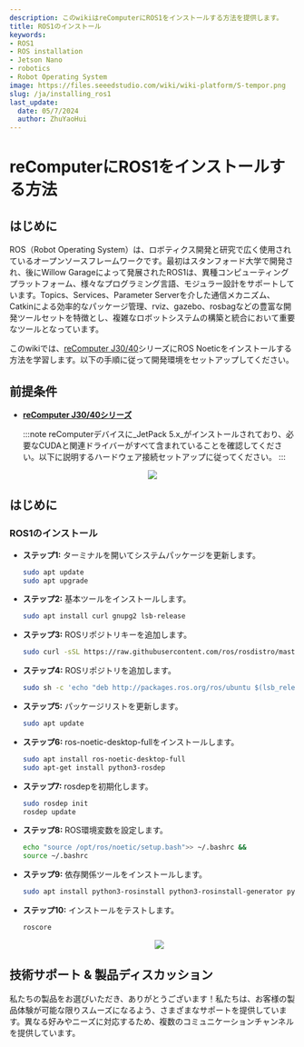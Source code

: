 ```yaml
---
description: このwikiはreComputerにROS1をインストールする方法を提供します。
title: ROS1のインストール
keywords:
- ROS1
- ROS installation
- Jetson Nano
- robotics
- Robot Operating System
image: https://files.seeedstudio.com/wiki/wiki-platform/S-tempor.png
slug: /ja/installing_ros1
last_update:
  date: 05/7/2024
  author: ZhuYaoHui
---
```

# reComputerにROS1をインストールする方法

## はじめに
ROS（Robot Operating System）は、ロボティクス開発と研究で広く使用されているオープンソースフレームワークです。最初はスタンフォード大学で開発され、後にWillow Garageによって発展されたROS1は、異種コンピューティングプラットフォーム、様々なプログラミング言語、モジュラー設計をサポートしています。Topics、Services、Parameter Serverを介した通信メカニズム、Catkinによる効率的なパッケージ管理、rviz、gazebo、rosbagなどの豊富な開発ツールセットを特徴とし、複雑なロボットシステムの構築と統合において重要なツールとなっています。

このwikiでは、[reComputer J30/40](https://www.seeedstudio.com/reComputer-J4012-p-5586.html)シリーズにROS Noeticをインストールする方法を学習します。以下の手順に従って開発環境をセットアップしてください。

## 前提条件
- __[reComputer J30/40シリーズ](https://www.seeedstudio.com/reComputer-J4012-p-5586.html)__

  :::note
  reComputerデバイスに_JetPack 5.x_がインストールされており、必要なCUDAと関連ドライバーがすべて含まれていることを確認してください。以下に説明するハードウェア接続セットアップに従ってください。
  :::

<div align="center">
    <img width={800} 
     src="https://files.seeedstudio.com/wiki/robotics/software/install_ros1/fig1.gif" />
</div>

## はじめに

### ROS1のインストール
- **ステップ1:** ターミナルを開いてシステムパッケージを更新します。
  ```bash
  sudo apt update 
  sudo apt upgrade
  ```
- **ステップ2:** 基本ツールをインストールします。
  ```bash
  sudo apt install curl gnupg2 lsb-release
  ```
- **ステップ3:** ROSリポジトリキーを追加します。
  ```bash
  sudo curl -sSL https://raw.githubusercontent.com/ros/rosdistro/master/ros.asc | sudo apt-key add -
  ```
- **ステップ4:** ROSリポジトリを追加します。
  ```bash
  sudo sh -c 'echo "deb http://packages.ros.org/ros/ubuntu $(lsb_release -sc) main" > /etc/apt/sources.list.d/ros-latest.list'
  ```
- **ステップ5:** パッケージリストを更新します。
  ```bash
  sudo apt update
  ```
- **ステップ6:** ros-noetic-desktop-fullをインストールします。
  ```bash
  sudo apt install ros-noetic-desktop-full
  sudo apt-get install python3-rosdep
  ```
- **ステップ7:** rosdepを初期化します。
  ```bash
  sudo rosdep init
  rosdep update
  ```
- **ステップ8:** ROS環境変数を設定します。
  ```bash
  echo "source /opt/ros/noetic/setup.bash">> ~/.bashrc &&
  source ~/.bashrc
  ```
- **ステップ9:** 依存関係ツールをインストールします。
  ```bash
  sudo apt install python3-rosinstall python3-rosinstall-generator python3-wstool build-essential
  ```
- **ステップ10:** インストールをテストします。
  ```bash
  roscore
  ```
  <div align="center">
      <img width={800} 
      src="https://files.seeedstudio.com/wiki/robotics/software/install_ros1/fig2.png" />
  </div>


## 技術サポート & 製品ディスカッション

私たちの製品をお選びいただき、ありがとうございます！私たちは、お客様の製品体験が可能な限りスムーズになるよう、さまざまなサポートを提供しています。異なる好みやニーズに対応するため、複数のコミュニケーションチャンネルを提供しています。

<div class="button_tech_support_container">
<a href="https://forum.seeedstudio.com/" class="button_forum"></a> 
<a href="https://www.seeedstudio.com/contacts" class="button_email"></a>
</div>

<div class="button_tech_support_container">
<a href="https://discord.gg/eWkprNDMU7" class="button_discord"></a> 
<a href="https://github.com/Seeed-Studio/wiki-documents/discussions/69" class="button_discussion"></a>
</div>